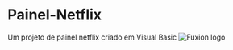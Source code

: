 # Painel-Netflix
Um projeto de painel netflix criado em Visual Basic
<img src="" alt="Fuxion logo" style="max-width:100%;">
